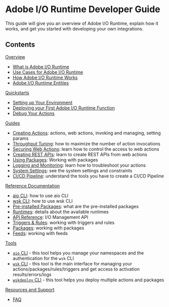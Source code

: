 # Adobe I/O Runtime Developer Guide

This guide will give you an overview of Adobe I/O Runtime, explain how it works, and get you started with developing your own integrations. 

## Contents

[Overview](overview.md)

* [What is Adobe I/O Runtime](overview/what_is_runtime.md)
* [Use Cases for Adobe I/O Runtime](overview/usecases.md)
* [How Adobe I/O Runtime Works](overview/howitworks.md)
* [Adobe I/O Runtime Entities](overview/entities.md)

[Quickstarts](quickstarts.md)

* [Setting up Your Environment](quickstarts/setup.md)
* [Deploying your First Adobe I/O Runtime Function](quickstarts/deploy.md)
* [Debug Your Actions](quickstarts/debug.md)

[Guides](guides.md)

* [Creating Actions](guides/creating_actions.md): actions, web actions, invoking and managing, setting params
* [Throughput Tuning](guides/throughput_tuning.md): how to maximize the number of action invocations
* [Securing Web Actions](guides/securing_web_actions.md): learn how to control the access to web actions
* [Creating REST APIs](guides/creating_rest_apis.md): learn to create REST APIs from web actions
* [Using Packages](guides/using_packages.md): Working with packages
* [Logging and Monitoring](guides/logging_monitoring.md): learn how to troubleshoot your actions
* [System Settings](guides/system_settings.md): see the system settings and constraints 
* [CI/CD Pipeline](guides/ci-cd_pipeline.md): understand the tools you have to create a CI/CD Pipeline

[Reference Documentation](reference.md)

* [aio CLI](reference/cli_use.md): how to use aio CLI
* [wsk CLI](reference/wsk_use.md): how to use wsk CLI
* [Pre-installed Packages](reference/prepackages.md): what are the pre-installed packages
* [Runtimes](reference/runtimes.md): details about the available runtimes
* [API Reference](reference/api_ref.md): I/O Management API
* [Triggers & Rules](reference/triggersrules.md): working with triggers and rules
* [Packages](reference/packages.md): working with packages
* [Feeds](reference/feeds.md): working with feeds

[Tools](tools.md)

* [`aio` CLI](./tools/cli_install.md) - this tool helps you manage your namespaces and the authentication for the `wsk` CLI
* [`wsk` CLI](./tools/wsk_install.md) - this tool is the main interface for managing your actions/packages/rules/triggers and get access to activation results/errors/logs
* [`wskdeploy` CLI](./tools/wskdeploy_install.md) - this tool helps you deploy multiple actions and packages

[Resources and Support](resources.md)

* [FAQ](resources/faq.md)